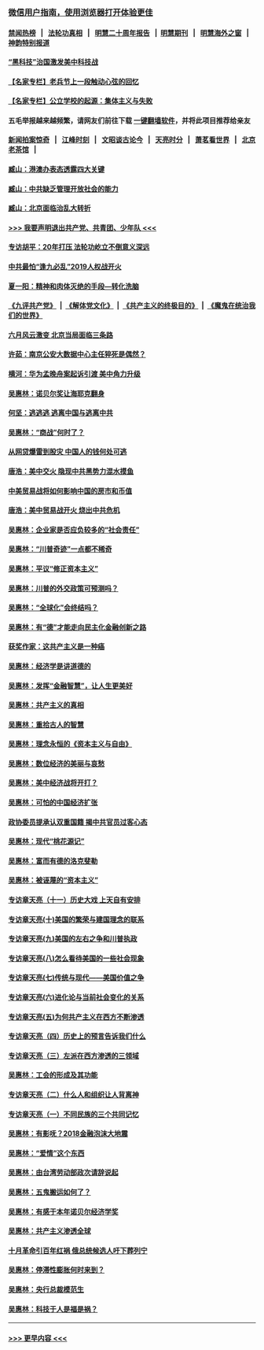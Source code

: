 ### [微信用户指南，使用浏览器打开体验更佳](https://github.com/gfw-breaker/banned-news1/blob/master/indexes/wechat-guide.md?t=0)
#### [禁闻热榜](热点新闻.md?t=0)  &nbsp;&nbsp;|&nbsp;&nbsp; [法轮功真相](https://github.com/gfw-breaker/truth/blob/master/README.md?t=0) &nbsp;&nbsp;|&nbsp;&nbsp; [明慧二十周年报告](https://github.com/gfw-breaker/mh-reports/blob/master/README.md?t=0) &nbsp;&nbsp;|&nbsp;&nbsp;[明慧期刊](https://github.com/gfw-breaker/mh-qikan) &nbsp;&nbsp;|&nbsp;&nbsp; [明慧海外之窗](https://github.com/gfw-breaker/mh-news/blob/master/README.md?t=0) &nbsp;&nbsp;|&nbsp;&nbsp; [神韵特别报道](https://github.com/gfw-breaker/mh-news/blob/master/shenyun.md?t=0)
#### [“黑科技”治国激发美中科技战](../pages/nsc423/n11638056.md?t=02041622) 
#### [【名家专栏】老兵节上一段触动心弦的回忆](../pages/nsc423/n11646016.md?t=02041622) 
#### [【名家专栏】公立学校的起源：集体主义与失败](../pages/nsc423/n11601833.md?t=02041622) 
#### 五毛举报越来越频繁，请网友们前往下载 [一键翻墙软件](https://github.com/gfw-breaker/ssr-accounts)，并将此项目推荐给亲友
#### [新闻拍案惊奇](https://github.com/gfw-breaker/banned-news1/blob/master/pages/link4.md) &nbsp;&nbsp;|&nbsp;&nbsp; [江峰时刻](https://github.com/gfw-breaker/banned-news1/blob/master/pages/link4.md) &nbsp;&nbsp;|&nbsp;&nbsp; [文昭谈古论今](https://github.com/gfw-breaker/banned-news1/blob/master/pages/link4.md) &nbsp;&nbsp;|&nbsp;&nbsp; [天亮时分](https://github.com/gfw-breaker/banned-news1/blob/master/pages/link4.md) &nbsp;&nbsp;|&nbsp;&nbsp; [萧茗看世界](https://github.com/gfw-breaker/banned-news1/blob/master/pages/link4.md) &nbsp;&nbsp;|&nbsp;&nbsp; [北京老茶馆](https://github.com/gfw-breaker/banned-news1/blob/master/pages/link4.md) &nbsp;&nbsp;|&nbsp;&nbsp; 
#### [臧山：港澳办表态透露四大关键](../pages/nsc423/n11421628.md?t=02041622) 
#### [臧山：中共缺乏管理开放社会的能力](../pages/nsc423/n11407457.md?t=02041622) 
#### [臧山：北京面临治乱大转折](../pages/nsc423/n11406895.md?t=02041622) 
#### [>>> 我要声明退出共产党、共青团、少年队 <<<](https://github.com/begood0513/goodnews/blob/master/quit/letter.md) 
#### [专访胡平：20年打压 法轮功屹立不倒意义深远](../pages/nsc423/n11398800.md?t=02041622) 
#### [中共最怕“逢九必乱”2019人权战开火](../pages/nsc423/n11385248.md?t=02041622) 
#### [夏一阳：精神和肉体灭绝的手段—转化洗脑](../pages/nsc423/n11368250.md?t=02041622) 
#### [《九评共产党》](https://github.com/begood0513/9ping.md/blob/master/README.md) &nbsp;|&nbsp; [《解体党文化》](../../../../jtdwh.md/blob/master/README.md)  &nbsp;|&nbsp; [《共产主义的终极目的》](../../../../gczydzjmd.md/blob/master/README.md) &nbsp;|&nbsp; [《魔鬼在统治我们的世界》](../../../../mgztzwmdsj.md/blob/master/README.md) 
#### [六月风云激变 北京当局面临三条路](../pages/nsc423/n11313668.md?t=02041622) 
#### [许茹：南京公安大数据中心主任猝死是偶然？](../pages/nsc423/n11064744.md?t=02041622) 
#### [横河：华为孟晚舟案起诉引渡 美中角力升级](../pages/nsc423/n11027230.md?t=02041622) 
#### [吴惠林：诺贝尔奖让海耶克翻身](../pages/nsc423/n10890049.md?t=02041622) 
#### [何坚：逃逃逃 逃离中国与逃离中共](../pages/nsc423/n10592891.md?t=02041622) 
#### [吴惠林：“商战”何时了？](../pages/nsc423/n10573558.md?t=02041622) 
#### [从网贷爆雷到股灾 中国人的钱何处可逃](../pages/nsc423/n10572800.md?t=02041622) 
#### [唐浩：美中交火 隐现中共黑势力混水摸鱼](../pages/nsc423/n10544040.md?t=02041622) 
#### [中美贸易战将如何影响中国的房市和币值](../pages/nsc423/n10543697.md?t=02041622) 
#### [唐浩：美中贸易战开火 烧出中共危机](../pages/nsc423/n10540126.md?t=02041622) 
#### [吴惠林：企业家是否应负较多的“社会责任”](../pages/nsc423/n10535022.md?t=02041622) 
#### [吴惠林：“川普奇迹”一点都不稀奇](../pages/nsc423/n10512808.md?t=02041622) 
#### [吴惠林：平议“修正资本主义”](../pages/nsc423/n10495724.md?t=02041622) 
#### [吴惠林：川普的外交政策可预测吗？](../pages/nsc423/n10462387.md?t=02041622) 
#### [吴惠林：“全球化”会终结吗？](../pages/nsc423/n10452838.md?t=02041622) 
#### [吴惠林：有“德”才能走向民主化金融创新之路](../pages/nsc423/n10432292.md?t=02041622) 
#### [获奖作家：这共产主义是一种癌](../pages/nsc423/n10431541.md?t=02041622) 
#### [吴惠林：经济学是讲道德的](../pages/nsc423/n10398014.md?t=02041622) 
#### [吴惠林：发挥“金融智慧”，让人生更美好](../pages/nsc423/n10375019.md?t=02041622) 
#### [吴惠林：共产主义的真相](../pages/nsc423/n10351394.md?t=02041622) 
#### [吴惠林：重拾古人的智慧](../pages/nsc423/n10337691.md?t=02041622) 
#### [吴惠林：理念永恒的《资本主义与自由》](../pages/nsc423/n10316274.md?t=02041622) 
#### [吴惠林：数位经济的美丽与哀愁](../pages/nsc423/n10292946.md?t=02041622) 
#### [吴惠林：美中经济战将开打？](../pages/nsc423/n10258825.md?t=02041622) 
#### [吴惠林：可怕的中国经济扩张](../pages/nsc423/n10219147.md?t=02041622) 
#### [政协委员提承认双重国籍 揭中共官员过客心态](../pages/nsc423/n10208809.md?t=02041622) 
#### [吴惠林：现代“桃花源记”](../pages/nsc423/n10185234.md?t=02041622) 
#### [吴惠林：富而有德的洛克斐勒](../pages/nsc423/n10142264.md?t=02041622) 
#### [吴惠林：被诬蔑的“资本主义”](../pages/nsc423/n10124816.md?t=02041622) 
#### [专访章天亮（十一）历史大戏 上天自有安排](../pages/nsc423/n10094905.md?t=02041622) 
#### [专访章天亮(十)美国的繁荣与建国理念的联系](../pages/nsc423/n10094899.md?t=02041622) 
#### [专访章天亮(九)美国的左右之争和川普执政](../pages/nsc423/n10094889.md?t=02041622) 
#### [专访章天亮(八)怎么看待美国的一些社会现象](../pages/nsc423/n10094857.md?t=02041622) 
#### [专访章天亮(七)传统与现代——美国价值之争](../pages/nsc423/n10093140.md?t=02041622) 
#### [专访章天亮(六)进化论与当前社会变化的关系](../pages/nsc423/n10092036.md?t=02041622) 
#### [专访章天亮(五)为何共产主义在西方不断渗透](../pages/nsc423/n10083620.md?t=02041622) 
#### [专访章天亮（四）历史上的预言告诉我们什么](../pages/nsc423/n10083606.md?t=02041622) 
#### [专访章天亮（三）左派在西方渗透的三领域](../pages/nsc423/n10081115.md?t=02041622) 
#### [吴惠林：工会的形成及其功能](../pages/nsc423/n10080633.md?t=02041622) 
#### [专访章天亮（二）什么人和组织让人背离神](../pages/nsc423/n10076637.md?t=02041622) 
#### [专访章天亮（一）不同民族的三个共同记忆](../pages/nsc423/n10074188.md?t=02041622) 
#### [吴惠林：有影呒？2018金融泡沫大地震](../pages/nsc423/n10040534.md?t=02041622) 
#### [吴惠林：“爱情”这个东西](../pages/nsc423/n10019423.md?t=02041622) 
#### [吴惠林：由台湾劳动部政次请辞说起](../pages/nsc423/n9979679.md?t=02041622) 
#### [吴惠林：五鬼搬运如何了？](../pages/nsc423/n9925338.md?t=02041622) 
#### [吴惠林：有感于本年诺贝尔经济学奖](../pages/nsc423/n9871883.md?t=02041622) 
#### [吴惠林：共产主义渗透全球](../pages/nsc423/n9812748.md?t=02041622) 
#### [十月革命引百年红祸 俄总统候选人吁下葬列宁](../pages/nsc423/n9810182.md?t=02041622) 
#### [吴惠林：停滞性膨胀何时来到？](../pages/nsc423/n9764136.md?t=02041622) 
#### [吴惠林：央行总裁模范生](../pages/nsc423/n9728134.md?t=02041622) 
#### [吴惠林：科技于人是福是祸？](../pages/nsc423/n9672982.md?t=02041622) 

----
#### [ >>> 更早内容 <<< ](../indexes/nsc423-earlier.md)
